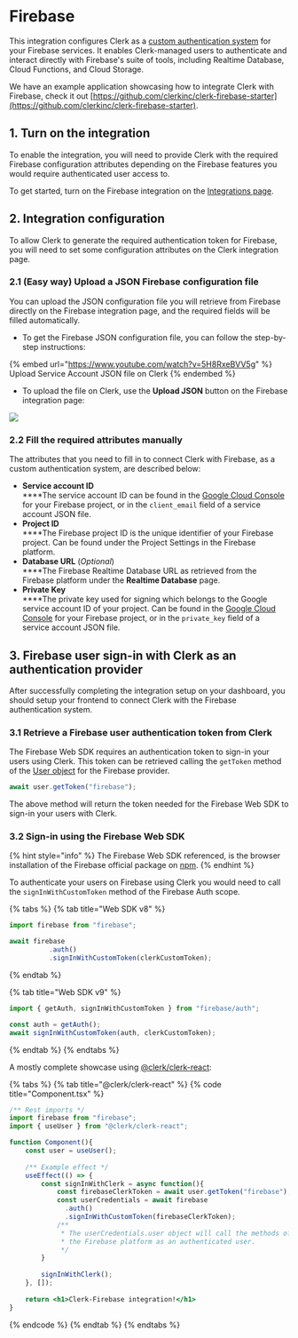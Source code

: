 # Firebase

This integration configures Clerk as a [custom authentication system](https://firebase.google.com/docs/auth/web/custom-auth?authuser=0#web-v8) for your Firebase services. It enables Clerk-managed users to authenticate and interact directly with Firebase's suite of tools, including Realtime Database, Cloud Functions, and Cloud Storage.

We have an example application showcasing how to integrate Clerk with Firebase, check it out [https://github.com/clerkinc/clerk-firebase-starter](https://github.com/clerkinc/clerk-firebase-starter).

## 1. Turn on the integration

To enable the integration, you will need to provide Clerk with the required Firebase configuration attributes depending on the Firebase features you would require authenticated user access to.

To get started, turn on the Firebase integration on the [Integrations page](https://dashboard.clerk.dev/last-active?path=integrations).

## 2. Integration configuration

To allow Clerk to generate the required authentication token for Firebase, you will need to set some configuration attributes on the Clerk integration page.

### 2.1 (Easy way) Upload a JSON Firebase configuration file

You can upload the JSON configuration file you will retrieve from Firebase directly on the Firebase integration page, and the required fields will be filled automatically.

* To get the Firebase JSON configuration file, you can follow the step-by-step instructions:

{% embed url="https://www.youtube.com/watch?v=5H8RxeBVV5g" %}
Upload Service Account JSON file on Clerk
{% endembed %}

* To upload the file on Clerk, use the **Upload JSON** button on the Firebase integration page:

![](../.gitbook/assets/screely-1639508509124.png)

### 2.2 Fill the required attributes manually

The attributes that you need to fill in to connect Clerk with Firebase, as a custom authentication system, are described below:&#x20;

* **Service account ID**\
  ****The service account ID can be found in the [Google Cloud Console](https://console.cloud.google.com/iam-admin/serviceaccounts?consoleUI=FIREBASE\&hl=fi) for your Firebase project, or in the `client_email` field of a service account JSON file.
* **Project ID**\
  ****The Firebase project ID is the unique identifier of your Firebase project. Can be found under the Project Settings in the Firebase platform.
* **Database URL** (_Optional_)\
  ****The Firebase Realtime Database URL as retrieved from the Firebase platform under the **Realtime Database** page.
* **Private Key**\
  ****The private key used for signing which belongs to the Google service account ID of your project.  Can be found in the [Google Cloud Console](https://console.cloud.google.com/iam-admin/serviceaccounts?consoleUI=FIREBASE\&hl=fi) for your Firebase project, or in the `private_key` field of a service account JSON file.

## 3. Firebase user sign-in with Clerk as an authentication provider

After successfully completing the integration setup on your dashboard, you should setup your frontend to connect Clerk with the Firebase authentication system.

### **3.1 Retrieve a Firebase user authentication token from Clerk**

The Firebase Web SDK requires an authentication token to sign-in your users using Clerk. This token can be retrieved calling the `getToken` method of the [User object](../reference/clerkjs/user.md#gettoken) for the Firebase provider.

```javascript
await user.getToken("firebase");
```

The above method will return the token needed for the Firebase Web SDK to sign-in your users with Clerk.

### 3.2 Sign-in using the Firebase Web SDK

{% hint style="info" %}
&#x20;The Firebase Web SDK referenced, is the browser installation of the Firebase official package on [npm](https://www.npmjs.com/package/firebase).
{% endhint %}

To authenticate your users on Firebase using Clerk you would need to call the `signInWithCustomToken` method of the Firebase Auth scope.

{% tabs %}
{% tab title="Web SDK v8" %}
```javascript
import firebase from "firebase";

await firebase
          .auth()
          .signInWithCustomToken(clerkCustomToken);
```
{% endtab %}

{% tab title="Web SDK  v9" %}
```javascript
import { getAuth, signInWithCustomToken } from "firebase/auth";

const auth = getAuth();
await signInWithCustomToken(auth, clerkCustomToken);
```
{% endtab %}
{% endtabs %}

A mostly complete showcase using [@clerk/clerk-react](../reference/clerk-react/installation.md):

{% tabs %}
{% tab title="@clerk/clerk-react" %}
{% code title="Component.tsx" %}
```jsx
/** Rest imports */
import firebase from "firebase";
import { useUser } from "@clerk/clerk-react";

function Component(){
    const user = useUser();
    
    /** Example effect */
    useEffect(() => {
        const signInWithClerk = async function(){
            const firebaseClerkToken = await user.getToken("firebase");
            const userCredentials = await firebase
              .auth()
              .signInWithCustomToken(firebaseClerkToken);
            /**  
             * The userCredentials.user object will call the methods of
             * the Firebase platform as an authenticated user.
             */
        }
        
        signInWithClerk();
    }, []);
    
    return <h1>Clerk-Firebase integration!</h1>
}
```
{% endcode %}
{% endtab %}
{% endtabs %}
